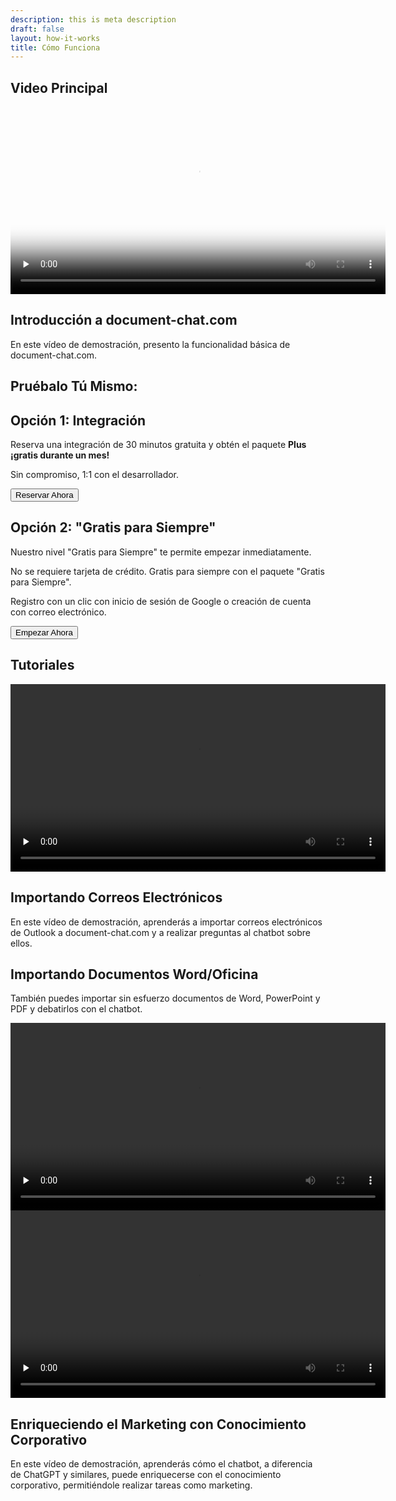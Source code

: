 ```yaml
---
description: this is meta description
draft: false
layout: how-it-works
title: Cómo Funciona
---
```


<section class="section-padding">
  <div class="container">
    <h2 class="mb-2">Video Principal</h2>
    <div class="row align-items-center justify-content-around">
      <div class="col-lg-7" data-aos="fade-up" data-aos-delay="150">
        <video width="600" preload="none" controls poster="/videos/dokuchat-demo-thumbnail.png">
          <source src="/videos/dokuchat-handson-demo.webm" type="video/webm">
          <source src="/videos/dokuchat-handson-demo.mp4" type="video/mp4">
          Su navegador no admite la etiqueta de vídeo.
        </video>
      </div>
      <div class="col-lg-4 mt-4 mt-lg-0" data-aos="fade-in">
        <div class="content">
          <h2 id="emails">Introducción a document-chat.com</h2>
          <p>En este vídeo de demostración, presento la funcionalidad básica de document-chat.com.</p>
        </div>
      </div>
    </div>
  </div>
</section>

<section class="section-padding">
  <div class="container">
    <div class="row">
      <h2 class="mb-2">Pruébalo Tú Mismo:</h2>
      <div class="col">
        <div class="card">
          <div class="card-body">
            <h2 class="mb-2">Opción 1: Integración</h2>
            <p>Reserva una integración de 30 minutos gratuita y obtén el paquete <strong>Plus ¡gratis durante un mes!</strong></p>
            <p>Sin compromiso, 1:1 con el desarrollador.</p>
            <a href="https://calendly.com/justin-guese/15min">
              <button class="btn btn-primary mt-4">Reservar Ahora</button>
            </a>
          </div>
        </div>
      </div>
      <div class="col">
        <div class="card">
          <div class="card-body">
            <h2 class="mb-2">Opción 2: "Gratis para Siempre"</h2>
            <p>Nuestro nivel "Gratis para Siempre" te permite empezar inmediatamente.</p>
            <p>No se requiere tarjeta de crédito. Gratis para siempre con el paquete "Gratis para Siempre".</p>
            <p>Registro con un clic con inicio de sesión de Google o creación de cuenta con correo electrónico.</p>
            <a href="/pricing">
              <button class="btn btn-secondary mt-4">Empezar Ahora</button>
            </a>
          </div>
        </div>
      </div>
    </div>
  </div>
</section>

<section class="section-padding">
  <div class="container">
    <h2 class="mb-2">Tutoriales</h2>
    <div class="row align-items-center justify-content-around">
      <div class="col-lg-7" data-aos="fade-up" data-aos-delay="150">
        <video width="600" preload="none" controls>
          <source src="/videos/dokuchat-email-demo.webm" type="video/webm">
          <source src="/videos/dokuchat-email-demo.mp4" type="video/mp4">
          Su navegador no admite la etiqueta de vídeo.
        </video>
      </div>
      <div class="col-lg-4 mt-4 mt-lg-0" data-aos="fade-in">
        <div class="content">
          <h2 id="emails">Importando Correos Electrónicos</h2>
          <p>En este vídeo de demostración, aprenderás a importar correos electrónicos de Outlook a document-chat.com y a realizar preguntas al chatbot sobre ellos.</p>
        </div>
      </div>
    </div>
  </div>
</section>

<section class="section-padding image-info-section has-shapes bg-light-gray has-bg-brash bg-brash-y"
  style="background-image: url('{{ `images/brushes/section-top.svg` | relURL }}'), url('{{ `images/brushes/section-bottom.svg` | relURL }}');">
  <div class="container">
    <div class="row align-items-center">
      <div class="col-lg-4 col-md-5" data-aos="fade-in">
        <div class="content">
          <h2 id="word">Importando Documentos Word/Oficina</h2>
          <p>También puedes importar sin esfuerzo documentos de Word, PowerPoint y PDF y debatirlos con el chatbot.</p>
        </div>
      </div>
      <div class="col-lg-8 col-md-7" data-aos="fade-up" data-aos-delay="150">
        <video width="600" preload="none" controls>
          <source src="/videos/dokuchat-word-demo.webm" type="video/webm">
          <source src="/videos/dokuchat-word-demo.mp4" type="video/mp4">
          Su navegador no admite la etiqueta de vídeo.
        </video>
      </div>
    </div>
  </div>

  <div class="shape-3 shape-xs-2 bg-secondary rounded-circle"></div>
  <div class="shape-4 shape-sm-2 bg-tertiary rounded-circle"></div>
  <div class="shape-5 shape-sm bg-primary rounded-circle"></div>
  <div class="shape-6 shape-xs bg-secondary rounded-circle"></div>
  <div class="shape-7 shape-xs-2 bg-tertiary rounded-circle"></div>
</section>

<section class="section-padding">
  <div class="container">
    <div class="row align-items-center justify-content-around">
      <div class="col-lg-7" data-aos="fade-up" data-aos-delay="150">
        <video width="600" preload="none" controls>
          <source src="/videos/dokuchat-marketing-demo.webm" type="video/webm">
          <source src="/videos/dokuchat-marketing-demo.mp4" type="video/mp4">
          Su navegador no admite la etiqueta de vídeo.
        </video>
      </div>
      <div class="col-lg-4 mt-4 mt-lg-0" data-aos="fade-in">
        <div class="content">
          <h2 id="marketing">Enriqueciendo el Marketing con Conocimiento Corporativo</h2>
          <p>En este vídeo de demostración, aprenderás cómo el chatbot, a diferencia de ChatGPT y similares, puede enriquecerse con el conocimiento corporativo, permitiéndole realizar tareas como marketing.</p>
        </div>
      </div>
    </div>
  </div>
</section>
